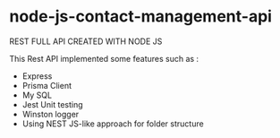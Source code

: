 # node-js-contact-management-api
REST FULL API CREATED WITH NODE JS

This Rest API implemented some features such as :
- Express
- Prisma Client
- My SQL
- Jest Unit testing
- Winston logger
- Using NEST JS-like approach for folder structure
